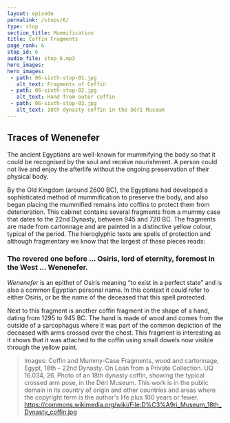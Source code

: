 ```yaml
---
layout: episode
permalink: /stops/6/
type: stop
section_title: Mummification
title: Coffin Fragments 
page_rank: 6
stop_id: 6
audio_file: stop_6.mp3
hero_images:
hero_images:
 - path: 06-sixth-stop-01.jpg
   alt_text: Fragments of Coffin 
 - path: 06-sixth-stop-02.jpg
   alt_text: Hand from outer coffin
 - path: 06-sixth-stop-03.jpg
   alt_text: 18th dynasty coffin in the Déri Museum
---
```


## Traces of Wenenefer 

The ancient Egyptians are well-known for mummifying the body so that it could be recognised by the soul and receive nourishment. A person could not live and enjoy the afterlife without the ongoing preservation of their physical body.

By the Old Kingdom (around 2600 BC), the Egyptians had developed a sophisticated method of mummification to preserve the body, and also began placing the mummified remains into coffins to protect them from deterioration. This cabinet contains several fragments from a mummy case that dates to the 22nd Dynasty, between 945 and 720 BC. The fragments are made from cartonnage and are painted in a distinctive yellow colour, typical of the period. The hieroglyphic texts are spells of protection and although fragmentary we know that the largest of these pieces reads: 

### The revered one before … Osiris, lord of eternity, foremost in the West … Wenenefer. 

<i>Wenenefer</i> is an epithet of Osiris meaning “to exist in a perfect state” and is also a common Egyptian personal name. In this context it could refer to either Osiris, or be the name of the deceased that this spell protected. 

Next to this fragment is another coffin fragment in the shape of a hand, dating from 1295 to 945 BC. The hand is made of wood and comes from the outside of a sarcophagus where it was part of the common depiction of the deceased with arms crossed over the chest. This fragment is interesting as it shows that it was attached to the coffin using small dowels now visible through the yellow paint.  

> Images: Coffin and Mummy-Case Fragments, wood and cartonnage, Egypt, 18th – 22nd Dynasty. On Loan from a Private Collection. UQ 16.034, 26. 
> Photo of an 18th dynasty coffin, showing the typical crossed arm pose, in the Déri Museum. This work is in the public domain in its country of origin and other countries and areas where the copyright term is the author's life plus 100 years or fewer. https://commons.wikimedia.org/wiki/File:D%C3%A9ri_Museum_18th_Dynasty_coffin.jpg
